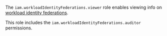 The `iam.workloadIdentityFederations.viewer` role enables viewing info on [workload identity federations](../../../iam/concepts/workload-identity.md).

This role includes the `iam.workloadIdentityFederations.auditor` permissions.
